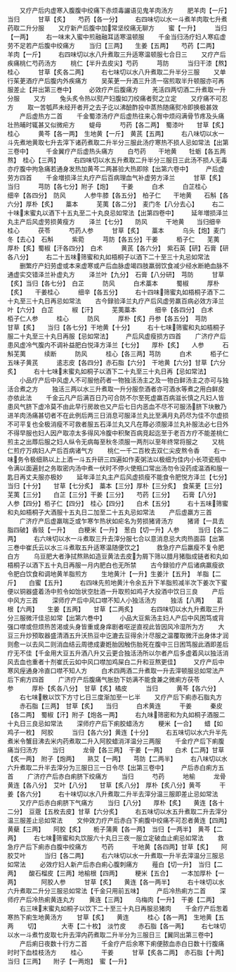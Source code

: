 <!-- { "loadSidebar": true } -->
　　又疗产后内虚寒入腹腹中绞痛下赤烦毒讝语见鬼羊肉汤方
　　肥羊肉【一斤】　当归　　　甘草【炙】　　芍药【各一分】
　　右四味切以水一斗煮羊肉取七升煮药取二升分服
　　又疗新产后腹中加常坚绞痛无聊方
　　蜜【一升】　　　当归【一两】
　　右一味末入蜜中煎融融耳适寒温顿服
　　千金当归汤疗妇人寒疝虚劳不足若产后腹中绞痛方
　　当归【三两】　　生姜【五两】　　芍药【二两】　　羊肉【一斤】
　　右四味切以水八升煮取三升适寒温顿服七合日三
　　又疗产后疾痛桃仁芍药汤方
　　桃仁【半升去皮尖】芍药　　　芎防　　　当归干漆【熬】　　桂心　　　甘草【炙各二两】
　　右七味切以水八升煮取二升半分三服
　　又单行茱茰酒疗产后腹内外疾痛方
　　吴茱茰一升酒三升渍一宿煎取半升顿服亦可再服差止【并出第三巻中】
　　必效疗产后腹痛方
　　羌活四两切酒二升煮取一升分服
　　又方
　　兔头炙令热以熨产妇腹如刀绞痛者熨之立定
　　又疗痛不可忍方
　　取一苦瓠芦未经开者开之去子讫以沸醶酢投中蒸热随痛熨冷即换极甚效
　　产后虚热方二首
　　千金蜀漆汤疗产后虚热往来心胷中烦闷满骨节疼及头痛壮热晡时辄甚又似微疟方
　　蝭母　　　芍药【各二两】　蜀漆叶　　甘草【炙】桂心　　　黄芩【各一两】　生地黄【一斤】　黄芪【五两】
　　右八味切以水一斗先煮地黄取七升去滓下诸药煮取二升半分三服此汤疗寒热不损人忌如常法【出第三卷中】
　　千金翼疗产后虚热头痛方
　　白芍药　　干地黄　　牡蛎【各五两熬】　桂心【三两】
　　右四味切以水五升煮取二升半分三服日三此汤不损人无毒亦疗腹中拘急痛若通身发热加黄芩二两甚验大热即除【出第六卷中】
　　产后虚劳方四首
　　千金増损泽兰丸疗产后百病理血气补虚劳方泽兰　　　甘草【炙】　　当归　　　芎防【各七分】附子【炮】　　干姜　　　白术　　　白芷桂心　　　细辛【各四分】　防风　　　人参牛膝【各五分】　柏子仁　　干地黄　　石斛【各六分】厚朴【炙】　　藁本　　　芜荑【各二分】　麦门冬【八分去心】
　　右二十味末蜜丸以酒下十五丸至二十丸良忌如常法【出第四卷中】
　　延年増损泽兰丸主产后风虚劳损黄瘦方
　　泽兰【七分】　　防风　　　干地黄　　当归细辛　　　桂心　　　茯苓　　　芍药人参　　　甘草【炙】　　藁本　　　乌头【炮】麦门冬【去心】　石斛　　　紫菀　　　芎防【各五分】干姜　　　栢子仁　　芜荑　　　厚朴【炙】蜀椒【汗各四分】　白术　　　黄芪【各六分】　紫石英【研】石膏【研各八分】
　　右二十五味筛蜜和丸如梧桐子以酒下二十至三十丸忌如常法
　　删繁疗产妇劳虚或本来虚寒或产后血脉虚竭四肢羸弱饮食减少经水断絶血脉不通虚实交错泽兰补虚丸方
　　泽兰叶【九分】　石膏【八分研】　芎防　　　甘草【炙】当归【各七分】　白芷　　　防风　　　白术藁本　　　蜀椒　　　厚朴【炙】　　干姜桂心　　　细辛【各五分】
　　右十四味筛蜜丸如梧桐子酒下二十丸至三十丸日再忌如常法
　　古今録验泽兰丸疗产后风虚劳羸百病必效方泽兰叶【六分】　白芷　　　椒【汗】　　　芜荑藁本　　　细辛【各四分】　白术　　　栢子仁人参　　　桂心　　　防风　　　厚朴【炙】丹参【各五分】　芎防　　　甘草【炙】　　当归【各七分】干地黄【十分】
　　右十七味筛蜜和丸如梧桐子服二十丸至三十丸日再服【忌如常法】
　　产后风虚瘦损方四首
　　广济疗产后患风虚冷气腹内不调补益肥白悦泽方泽兰【七分】　　厚朴【炙】　　人参　　　石斛芜荑　　　续断　　　防风　　　桂心【各三两】芎防　　　白术　　　栢子仁　　五味子黄芪　　　逺志皮【各四分】赤石脂【六分】　干地黄【六分】甘草【六分炙】
　　右十七味末蜜丸如桐子以酒下二十丸至三十丸日再【忌如常法】
　　小品疗产后中风虚人不可服他药者一物独活汤主之及一物白鲜汤主之亦可与独活合煮之方
　　独活三两以水三升煮取一升分服奈酒者亦可酒水等煮之用白鲜皮亦依此法
　　千金云凡产后满百日乃可合防不尔至死虚羸百病滋长慎之凡妇人皆患风气脐下虚冷莫不由此早行房故也又产后七日内恶血不尽不可服汤脐下块散乃进羊肉汤痛甚切者不在此例后两三日消息可服泽兰丸比至满月丸药尽为佳不尔虚损不可平复也全极消瘦不可救者服五石泽兰丸又凡在蓐必须服泽兰丸补服法必七日外不得早服也妇人因产取凉太多得风冷腹中积聚百病竞起迄至于老百方疗不能差桃仁煎主之出蓐后服之妇人纵令无病每至秋冬须服一两剂以至年终常将服之
　　又桃仁煎疗万病妇人产后百病诸气方
　　桃仁一千二百枚去双仁尖皮熬令香
　　右一味务令极细熟以上上酒一斗五升研三四遍如作麦粥法以极细为佳内小长项瓷瓶中令满以面遍封之务取密内汤中煮一伏时不停火使瓶口常出汤勿令没药成温酒和服一匙日再丈夫服亦极妙
　　延年泽兰丸主产后风虚损瘦不能食令肥悦方泽兰【七分】　　当归【十分】　　甘草【七分炙】　藁本【三分】厚朴【三分炙】　食茱茰【三分】　芜荑【三分】　　白芷【三分】干姜【三分】　　芍药【三分】　　石膏【八分】　　人参【四分】栢子仁【四分】　桂心【四分】　　白术【五分】
　　右十五味筛蜜和丸如梧桐子大酒服十五丸日二加至二十五丸忌如常法
　　产后虚羸方三首
　　广济疗产后虚羸喘乏或乍寒乍热状如疟名为劳损猪肾汤方
　　猪肾【一具去脂四破】香豉【一升】　　白粳米【一升】　葱白【切一升】人参　　　当归【各二两】
　　右六味切以水一斗煮取三升去滓分服七合以意消息忌大肉热面蒜【出第三巻中崔氏云以水三斗煮取五升适寒温随便饮之】
　　救急疗产后羸瘦不复令肥白方
　　乌豆肥大者浄拭熬熟如造豆黄法去皮为屑下筛以腊月猪脂成链者和丸如梧桐子以酒下五十丸日再服一月内肥白也无所禁
　　古今録验疗产后诸病羸瘦欲令肥白饮食和调地黄羊脂煎方
　　生地黄汁【一升】生姜汁【五升】　羊脂【二斤】　　白蜜【五升】
　　右四味先煎地黄汁令余五升下羊脂煎减半次下姜次下蜜便以铜器盛着汤中煎令如饴状空肚酒一升取煎如鸡子大投酒中饮日三良
　　产后中风方三首
　　深师疗产后中风口噤不知人小独活汤方
　　独活【八两】　　葛根【六两】　　生姜【五两】　　甘草【二两炙】
　　右四味切以水九升煮取三升分三服微汗佳忌如常【出第六巻中】
　　小品大豆紫汤主妇人产后中风困笃或背强口噤或但烦热苦渇或头身皆重或身痒剧者呕逆直视此皆因风冷湿所为方
　　大豆三升炒预取器盛清酒五升沃热豆中讫漉去豆得余汁尽服之温覆取微汗出身体才润则愈一以去风二则消血结云周徳成妻姙胎因触伤胎死在腹中三日困笃服此酒即差后疗无不佳【千金用大豆五升酒八升又云更合独活汤所以尔者产后多虚着风以独活消风去血也重者十剂崔氏云如中风口噤加鸡屎白二升和豆熬更佳】
　　又疗产后中寒风痓通身冷直口噤不知人方
　　白术四两酒二升煮取一升去滓顿服忌如常法产后下痢方四首
　　广济疗产后腹痛气胀肋下妨满不能食兼之微痢方茯苓　　　人参　　　厚朴【炙各八分】　甘草【炙】橘皮　　　当归　　　黄芩【各六分】
　　右七味散以饮下方寸匕日三度渐加至一匕半
　　又疗产后下痢赤石脂丸方
　　赤石脂【三两】　甘草【炙】　　当归　　　白术黄连　　　干姜　　　秦皮【各二两】　蜀椒【汗】附子【炮各一两】
　　右九味筛密和为丸如桐子酒服二十丸日三良忌如常法
　　深师疗产后下痢胶蜡汤方
　　粳米【一合】　　蜡【如鸡子一枚】　阿胶　　　当归【各六分】黄连【十分】
　　右五味切以水六升半先煮米令蟹目沸去米内药煮取二升入阿胶蜡消洋温分三两服
　　千金疗产后下痢腹痛当归汤方
　　当归　　　龙骨【各三两】　干姜【一两】　　白术【二两】甘草【炙一两】　附子【炮两】　　熟艾【一两】　　芎防【二两半】
　　右八味切以水六升煮取二升半去滓分为三服日三一日令尽【出第三卷中】
　　产后赤白痢方五首
　　广济疗产后赤白痢脐下绞痛方
　　当归　　　芍药　　　地榆　　　龙骨黄连【各八分】　艾叶【八分】　　甘草【炙八分】　厚朴【炙八分】黄芩　　　干姜【各六分】
　　右十味切以水八升煮取二升半去滓分温三服即差止忌如常法
　　又疗产后赤白痢脐下气痛方
　　当归【八分】　　厚朴【炙】　　黄连【各十二分】　豆蔲【五枚去皮】甘草【六分炙】
　　右五味切以水五升煮取二升去滓分温三服差止忌如常法
　　文仲效力疗产后赤白下痢腹中绞痛不可忍者黄连【四两】　　黄蘗【三两】　　阿胶【炙】　　栀子蒲黄【各一两】　当归【一两半】　黄芩【二两】
　　右七味筛蜜和丸饮服六十丸日三夜一服立定破血止痢忌如常法
　　救急疗产后下痢赤白腹中绞痛方
　　芍药　　　干地黄【各四两】甘草【炙】　　阿胶艾叶　　　当归【各二两】
　　右六味切以水一升煮取一升半去滓温分三服忌如常法
　　必效疗妇人新产后赤白痢心腹刺痛方
　　薤白【切一升】　当归【二两】　　酸石榴皮【三两】地榆根【四两】
　　粳米【五合】　　一本加厚朴【一两】　　　　阿胶人参　　　甘草【炙】　　黄连【各一两半】
　　右十味切以水六升煮取二升分三服忌如常法【千金只用前五味】
　　产后冷热痢方二首
　　深师疗产后冷热痢黄连丸方
　　黄连【三两】　　乌梅肉【一升】　干姜【二两】
　　右三味末蜜丸如桐子以饮下二十至三十丸日再服忌猪肉
　　千金疗产后怱着寒热下痢生地黄汤方
　　甘草【炙】　　黄连　　　桂心【各一两】　生地黄【五两
　　切】　　　　大枣【二十枚】　淡竹皮　　赤石脂【各一两】
　　右七味切以水一斗煮竹皮取七升去滓内药煮取二升半分为三服日三【翼同出第三卷中】
　　产后痢日夜数十行方二首
　　千金疗产后余寒下痢便脓血赤白日数十行腹痛时时下血桂枝汤方
　　桂心　　　干姜　　　甘草【炙各二两】　赤石脂【十两】当归【三两】　　附子【一两炮】　蜜【一升】
